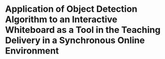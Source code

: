 # Application of Object Detection Algorithm to an Interactive Whiteboard as a Tool in the Teaching Delivery in a Synchronous Online Environment

